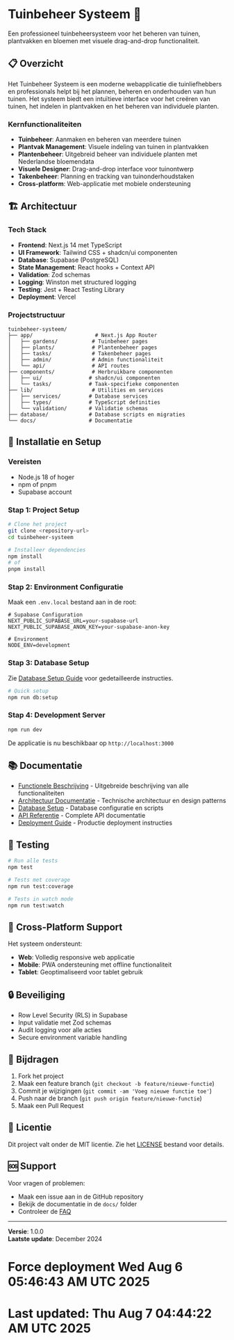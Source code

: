 # Tuinbeheer Systeem 🌱

Een professioneel tuinbeheersysteem voor het beheren van tuinen, plantvakken en bloemen met visuele drag-and-drop functionaliteit.

## 📋 Overzicht

Het Tuinbeheer Systeem is een moderne webapplicatie die tuinliefhebbers en professionals helpt bij het plannen, beheren en onderhouden van hun tuinen. Het systeem biedt een intuïtieve interface voor het creëren van tuinen, het indelen in plantvakken en het beheren van individuele planten.

### Kernfunctionaliteiten

- **Tuinbeheer**: Aanmaken en beheren van meerdere tuinen
- **Plantvak Management**: Visuele indeling van tuinen in plantvakken
- **Plantenbeheer**: Uitgebreid beheer van individuele planten met Nederlandse bloemendata
- **Visuele Designer**: Drag-and-drop interface voor tuinontwerp
- **Takenbeheer**: Planning en tracking van tuinonderhoudstaken
- **Cross-platform**: Web-applicatie met mobiele ondersteuning

## 🏗️ Architectuur

### Tech Stack

- **Frontend**: Next.js 14 met TypeScript
- **UI Framework**: Tailwind CSS + shadcn/ui componenten
- **Database**: Supabase (PostgreSQL)
- **State Management**: React hooks + Context API
- **Validation**: Zod schemas
- **Logging**: Winston met structured logging
- **Testing**: Jest + React Testing Library
- **Deployment**: Vercel

### Projectstructuur

```
tuinbeheer-systeem/
├── app/                    # Next.js App Router
│   ├── gardens/           # Tuinbeheer pages
│   ├── plants/            # Plantenbeheer pages
│   ├── tasks/             # Takenbeheer pages
│   ├── admin/             # Admin functionaliteit
│   └── api/               # API routes
├── components/            # Herbruikbare componenten
│   ├── ui/               # shadcn/ui componenten
│   └── tasks/            # Taak-specifieke componenten
├── lib/                   # Utilities en services
│   ├── services/         # Database services
│   ├── types/            # TypeScript definities
│   └── validation/       # Validatie schemas
├── database/             # Database scripts en migraties
└── docs/                 # Documentatie
```

## 🚀 Installatie en Setup

### Vereisten

- Node.js 18 of hoger
- npm of pnpm
- Supabase account

### Stap 1: Project Setup

```bash
# Clone het project
git clone <repository-url>
cd tuinbeheer-systeem

# Installeer dependencies
npm install
# of
pnpm install
```

### Stap 2: Environment Configuratie

Maak een `.env.local` bestand aan in de root:

```env
# Supabase Configuration
NEXT_PUBLIC_SUPABASE_URL=your-supabase-url
NEXT_PUBLIC_SUPABASE_ANON_KEY=your-supabase-anon-key

# Environment
NODE_ENV=development
```

### Stap 3: Database Setup

Zie [Database Setup Guide](./docs/database-setup.md) voor gedetailleerde instructies.

```bash
# Quick setup
npm run db:setup
```

### Stap 4: Development Server

```bash
npm run dev
```

De applicatie is nu beschikbaar op `http://localhost:3000`

## 📚 Documentatie

- [Functionele Beschrijving](./docs/functional-description.md) - Uitgebreide beschrijving van alle functionaliteiten
- [Architectuur Documentatie](./docs/architecture.md) - Technische architectuur en design patterns
- [Database Setup](./docs/database-setup.md) - Database configuratie en scripts
- [API Referentie](./docs/api-reference.md) - Complete API documentatie
- [Deployment Guide](./docs/deployment.md) - Productie deployment instructies

## 🧪 Testing

```bash
# Run alle tests
npm test

# Tests met coverage
npm run test:coverage

# Tests in watch mode
npm run test:watch
```

## 📱 Cross-Platform Support

Het systeem ondersteunt:
- **Web**: Volledig responsive web applicatie
- **Mobile**: PWA ondersteuning met offline functionaliteit
- **Tablet**: Geoptimaliseerd voor tablet gebruik

## 🔒 Beveiliging

- Row Level Security (RLS) in Supabase
- Input validatie met Zod schemas
- Audit logging voor alle acties
- Secure environment variable handling

## 🤝 Bijdragen

1. Fork het project
2. Maak een feature branch (`git checkout -b feature/nieuwe-functie`)
3. Commit je wijzigingen (`git commit -am 'Voeg nieuwe functie toe'`)
4. Push naar de branch (`git push origin feature/nieuwe-functie`)
5. Maak een Pull Request

## 📄 Licentie

Dit project valt onder de MIT licentie. Zie het [LICENSE](LICENSE) bestand voor details.

## 🆘 Support

Voor vragen of problemen:
- Maak een issue aan in de GitHub repository
- Bekijk de documentatie in de `docs/` folder
- Controleer de [FAQ](./docs/faq.md)

---

**Versie**: 1.0.0  
**Laatste update**: December 2024
# Force deployment Wed Aug  6 05:46:43 AM UTC 2025
# Last updated: Thu Aug  7 04:44:22 AM UTC 2025
